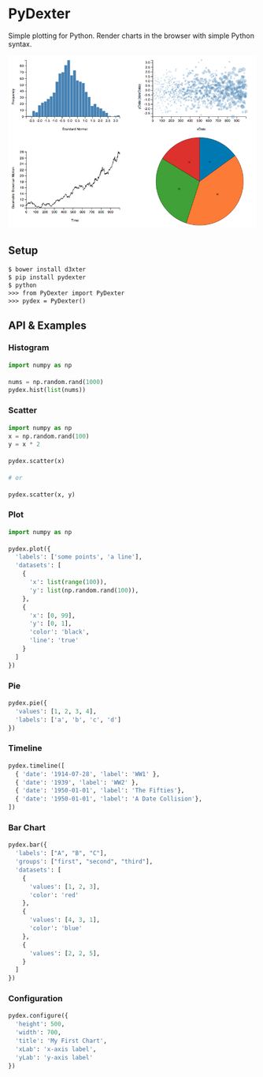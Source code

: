 # PyDexter

Simple plotting for Python. Render charts in the browser with simple Python syntax.

![Examples](https://raw.githubusercontent.com/D3xterjs/pydexter/master/examples.png)

## Setup

```
$ bower install d3xter
$ pip install pydexter
$ python
>>> from PyDexter import PyDexter
>>> pydex = PyDexter()
```

## API & Examples

### Histogram

```python
import numpy as np

nums = np.random.rand(1000)
pydex.hist(list(nums))
```

### Scatter

```python
import numpy as np
x = np.random.rand(100)
y = x * 2

pydex.scatter(x)

# or

pydex.scatter(x, y)
```

### Plot

```python
import numpy as np

pydex.plot({
  'labels': ['some points', 'a line'],
  'datasets': [
    {
      'x': list(range(100)),
      'y': list(np.random.rand(100)),
    },
    {
      'x': [0, 99],
      'y': [0, 1],
      'color': 'black',
      'line': 'true'
    }
  ]
})
```

### Pie

```python
pydex.pie({
  'values': [1, 2, 3, 4],
  'labels': ['a', 'b', 'c', 'd']
})
```

### Timeline

```python
pydex.timeline([
  { 'date': '1914-07-28', 'label': 'WW1' },
  { 'date': '1939', 'label': 'WW2' },
  { 'date': '1950-01-01', 'label': 'The Fifties'},
  { 'date': '1950-01-01', 'label': 'A Date Collision'},
])
```

### Bar Chart

```python
pydex.bar({
  'labels': ["A", "B", "C"],
  'groups': ["first", "second", "third"],
  'datasets': [
    {
      'values': [1, 2, 3],
      'color': 'red'
    },
    {
      'values': [4, 3, 1],
      'color': 'blue'
    },
    {
      'values': [2, 2, 5],
    }
  ]
})
```

### Configuration

```python
pydex.configure({
  'height': 500,
  'width': 700,
  'title': 'My First Chart',
  'xLab': 'x-axis label',
  'yLab': 'y-axis label'
})
```
